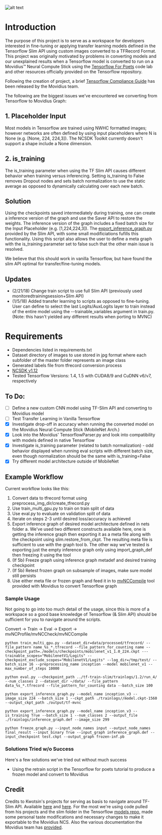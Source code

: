 ![alt text](https://www.sewp.nasa.gov/images/ch_logos/ch_54/ch_54.png "Technica")

# Introduction

The purpose of this project is to serve as a workspace for developers interested in fine-tuning or applying transfer learning models defined in the Tensorflow Slim API using custom images converted to a TFRecord Format. This project was originally motivated by problems in converting models and our unexplained results when a Tensorflow model is converted to run on a Movidius™ Neural Compute Stick using the [Tensorflow For Poets](https://github.com/googlecodelabs/tensorflow-for-poets-2) code lab and other resources officially provided on the Tensorflow repository.

Following the creation of project, a brief [Tensorflow Compliance Guide](https://movidius.github.io/ncsdk/tf_compile_guidance.html) has been released by the Movidius team. 

The following are the biggest issues we've encountered we converting from Tensorflow to Movidius Graph:

## 1. Placeholder Input
Most models in Tensorflow are trained using NWHC formatted images; however networks are often defined by using input placeholders where N is None (e.g. [None, 224, 224,3]). The NCSDK Toolkit currently doesn't support a shape include a None dimension.

## 2. is_training
The is_training parameter when using the TF Slim API causes different behavior when training versus inferencing. Setting is_training to False removes Dropout nodes and sets batch normalization to use the static average as opposed to dynamically calculating over each new batch. 

## Solution
Using the checkpoints saved intermediately during training, one can create a inference version of the graph and use the Saver API to restore the weights. The inference version of the graph includes a fixed batch size for the Input Placeholder (e.g. [1,224,224,3]). The [export_inference_graph.py](export_inference_graph.py) provided by the Slim API, with some small modificiations fufills this functionality. Using this script also allows the user to define a meta graph with the is_training parameter set to false such that the other main issue is resolved. 

We believe that this should work in vanilla Tensorflow, but have found the slim API optimal for transfer/fine-tuning models. 

## Updates
+ (2/21/18) Change train script to use full Slim API (previously used monitoredtrainingsession+Slim API)
+ (1/5/18) Added transfer learning to scripts as opposed to fine-tuning. User can define to select the last Logits/AuxLogits layer to train instead of the entire model using the --trainable_variables argument in train.py. (Note: this hasn't yielded any different results when porting to MVNC)

# Requirements
+ Dependencies listed in requirements.txt
+ Dataset directory of images to use stored in jpg format where each subfolder of the master folder represents an image class
+ Generated labels file from tfrecord conversion process
+ [NCSDK v1.12](https://github.com/movidius/ncsdk/releases/tag/v1.12.00.01)
+ Tested Tensorflow Versions: 1.4, 1.5 with CUDA8/9 and CuDNN v6/v7, respectively

## To Do:
- [ ] Define a new custom CNN model using TF-Slim API and converting to Movidius model
- [ ] Test Transfer Learning in Vanilla Tensorflow
- [X] Investigate drop-off in accuracy when running the converted model on the Movidius Neural Compute Stick (MobileNet Arch.)
- [X] Look into the Movidius' TensorflowParser.py and look into compatibility with models defined in native Tensorflow
- [X] Investigate is_training parameter (related to batch normalization) - odd behavior displayed when running eval scripts with different batch size, even though normalization should be the same with is_training=False
- [X] Try different model architecture outside of MobileNet

## Example Workflow

Current workflow looks like this:
1. Convert data to tfrecord format using preprocess_img_dir/create_tfrecord.py
2. Use train_multi_gpu.py to train on train split of data
3. Use eval.py to evaluate on validation split of data
4. Iterate on steps 2-3 until desired loss/accuracy is achieved
5. Export inference graph of desired model architecture defined in nets folder
	a. We've used two different constructs available here, one is getting the inference graph then exporting it as a meta file along with the checkpoint using slim.restore_from_ckpt. The resulting meta file is sufficient to use with the graph tool
	b. The other way we've tested is exporting just the empty inference graph only using import_graph_def then freezing it using the tool
6. (If 5b) Freeze graph using inference graph metadef and desired training checkpoint
7. (If 5b) Retest frozen graph on subsample of images, make sure model still persists
8. Use either meta file or frozen graph and feed it in to [mvNCCompile](https://github.com/movidius/ncsdk/blob/master/docs/tools/compile.md) tool provided with Movidius to convert Tensorflow graph

### Sample Usage
Not going to go into too much detail of the usage, since this is more of a workspace so a good base knowledge of Tensorflow (& Slim API) should be sufficient for you to navigate around the scripts.

Convert -> Train -> Eval -> Export -> mvNCProfile/mvNCCheck/mvNCCompile


```
python train_multi_gpu.py --dataset_dir=data/processed/tfrecord/ --file_pattern name_%s_*.tfrecord --file_pattern_for_counting name --checkpoint_path=./models/checkpoints/mobilenet_v1_1.0_224.ckpt ---trainable_scopes="MobilenetV1/Logits" --checkpoint_exclude_scopes="MobilenetV1/Logits" --log_dir=/tmp/test/ --batch_size 16 --preprocessing_name inception --model mobilenet_v1 --max_number_of_steps 10000
```
```
python eval.py --checkpoint_path ../tf-train-slim/trainlogs/1.2/run_4/ --num_classes 2 --dataset_dir ~/data/ --file_pattern data_%s_*.tfrecord --file_pattern_for_counting data --batch_size 100
```
```
python export_inference_graph.py --model_name inception_v3 --image_size 224 --batch_size 1 --ckpt_path ./trainlogs//model.ckpt-1560 --output_ckpt_path ./output/tf-mvnc
```
```
python export_inference_graph.py --model_name inception_v3 --is_training True --batch_size 1 --num_classes 2 --output_file ./trainlogs/inference_graph.def --image_size 299
```
```
python freeze_graph.py --input_node_names input --output_node_names final_result --input_binary True --input_graph inference_graph.def --input_checkpoint test.ckpt --output_graph frozen-inf.pb
```


### Solutions Tried w/o Success
Here's a few solutions we've tried out without much success
+ Using the retrain script in the Tensorflow for poets tutorial to produce a frozen model and convert to Movidius

## Credit
Credits to Kwotsin's projects for serving as basis to navigate around TF-Slim API. Available [here](https://github.com/kwotsin/create_tfrecords) and [here](https://github.com/kwotsin/transfer_learning_tutorial). For the most we're using code pulled from his projects and the slim folder in the Tensorflow [models repo](https://github.com/tensorflow/models/), made some personal taste modifications and necessary changes to make it exportable to the Movidius NCS. Also the various documentation the Movidius team has [provided](https://github.com/movidius/ncsdk).
